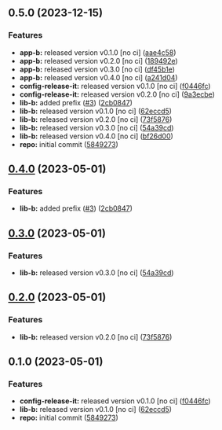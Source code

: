 

## 0.5.0 (2023-12-15)


### Features

* **app-b:** released version v0.1.0 [no ci] ([aae4c58](https://github.com/duffytilleman/monorepo-semantic-releases/commit/aae4c5801f0e9635ead1021c18498114a3e8f918))
* **app-b:** released version v0.2.0 [no ci] ([189492e](https://github.com/duffytilleman/monorepo-semantic-releases/commit/189492ea331d9064ff048a142e7b2e9502fc6935))
* **app-b:** released version v0.3.0 [no ci] ([df45b1e](https://github.com/duffytilleman/monorepo-semantic-releases/commit/df45b1efedf858b4c3aa3c11436b1a478a4ffbc8))
* **app-b:** released version v0.4.0 [no ci] ([a241d04](https://github.com/duffytilleman/monorepo-semantic-releases/commit/a241d043b9a95206e847a88a44e5500a4b15a8f0))
* **config-release-it:** released version v0.1.0 [no ci] ([f0446fc](https://github.com/duffytilleman/monorepo-semantic-releases/commit/f0446fc59c62a71c8d9847d38f6de84f001540ad))
* **config-release-it:** released version v0.2.0 [no ci] ([9a3ecbe](https://github.com/duffytilleman/monorepo-semantic-releases/commit/9a3ecbe21bfcc11053ca1d82da1b0a50d05f3969))
* **lib-b:** added prefix ([#3](https://github.com/duffytilleman/monorepo-semantic-releases/issues/3)) ([2cb0847](https://github.com/duffytilleman/monorepo-semantic-releases/commit/2cb08478f16b3efa133c5af2b632c14f295ac2ff))
* **lib-b:** released version v0.1.0 [no ci] ([62eccd5](https://github.com/duffytilleman/monorepo-semantic-releases/commit/62eccd51c89c12413e352a0fcaee68aefd0401bf))
* **lib-b:** released version v0.2.0 [no ci] ([73f5876](https://github.com/duffytilleman/monorepo-semantic-releases/commit/73f587631a469011022e53599b9ebb864ea4a7c7))
* **lib-b:** released version v0.3.0 [no ci] ([54a39cd](https://github.com/duffytilleman/monorepo-semantic-releases/commit/54a39cd3309e052d8e4682d3e0c31e06ac890674))
* **lib-b:** released version v0.4.0 [no ci] ([bf26d00](https://github.com/duffytilleman/monorepo-semantic-releases/commit/bf26d003dadb1a73089825a3cd92b7b9da05a959))
* **repo:** initial commit ([5849273](https://github.com/duffytilleman/monorepo-semantic-releases/commit/58492737f01fe3a2fd98e0b2b3c0646e6850a8db))

## [0.4.0](https://github.com/b12k/monorepo-semantic-releases/compare/@mono/app-b-v0.3.0...@mono/app-b-v0.4.0) (2023-05-01)


### Features

* **lib-b:** added prefix ([#3](https://github.com/b12k/monorepo-semantic-releases/issues/3)) ([2cb0847](https://github.com/b12k/monorepo-semantic-releases/commit/2cb08478f16b3efa133c5af2b632c14f295ac2ff))

## [0.3.0](https://github.com/b12k/monorepo-semantic-releases/compare/@mono/app-b-v0.2.0...@mono/app-b-v0.3.0) (2023-05-01)


### Features

* **lib-b:** released version v0.3.0 [no ci] ([54a39cd](https://github.com/b12k/monorepo-semantic-releases/commit/54a39cd3309e052d8e4682d3e0c31e06ac890674))

## [0.2.0](https://github.com/b12k/monorepo-semantic-releases/compare/@mono/app-b-v0.1.0...@mono/app-b-v0.2.0) (2023-05-01)


### Features

* **lib-b:** released version v0.2.0 [no ci] ([73f5876](https://github.com/b12k/monorepo-semantic-releases/commit/73f587631a469011022e53599b9ebb864ea4a7c7))

## 0.1.0 (2023-05-01)


### Features

* **config-release-it:** released version v0.1.0 [no ci] ([f0446fc](https://github.com/b12k/monorepo-semantic-releases/commit/f0446fc59c62a71c8d9847d38f6de84f001540ad))
* **lib-b:** released version v0.1.0 [no ci] ([62eccd5](https://github.com/b12k/monorepo-semantic-releases/commit/62eccd51c89c12413e352a0fcaee68aefd0401bf))
* **repo:** initial commit ([5849273](https://github.com/b12k/monorepo-semantic-releases/commit/58492737f01fe3a2fd98e0b2b3c0646e6850a8db))
